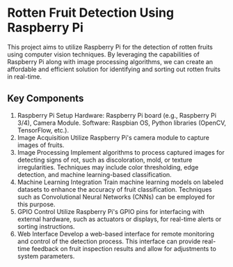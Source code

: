 # Rotten Fruit Detection Using Raspberry Pi

This project aims to utilize Raspberry Pi for the detection of rotten fruits using computer vision techniques. By leveraging the capabilities of Raspberry Pi along with image processing algorithms, we can create an affordable and efficient solution for identifying and sorting out rotten fruits in real-time.

## Key Components

1. Raspberry Pi Setup
Hardware: Raspberry Pi board (e.g., Raspberry Pi 3/4), Camera Module.
Software: Raspbian OS, Python libraries (OpenCV, TensorFlow, etc.).
2. Image Acquisition
Utilize Raspberry Pi's camera module to capture images of fruits.
3. Image Processing
Implement algorithms to process captured images for detecting signs of rot, such as discoloration, mold, or texture irregularities.
Techniques may include color thresholding, edge detection, and machine learning-based classification.
4. Machine Learning Integration
Train machine learning models on labeled datasets to enhance the accuracy of fruit classification.
Techniques such as Convolutional Neural Networks (CNNs) can be employed for this purpose.
5. GPIO Control
Utilize Raspberry Pi's GPIO pins for interfacing with external hardware, such as actuators or displays, for real-time alerts or sorting instructions.
6. Web Interface
Develop a web-based interface for remote monitoring and control of the detection process.
This interface can provide real-time feedback on fruit inspection results and allow for adjustments to system parameters.
